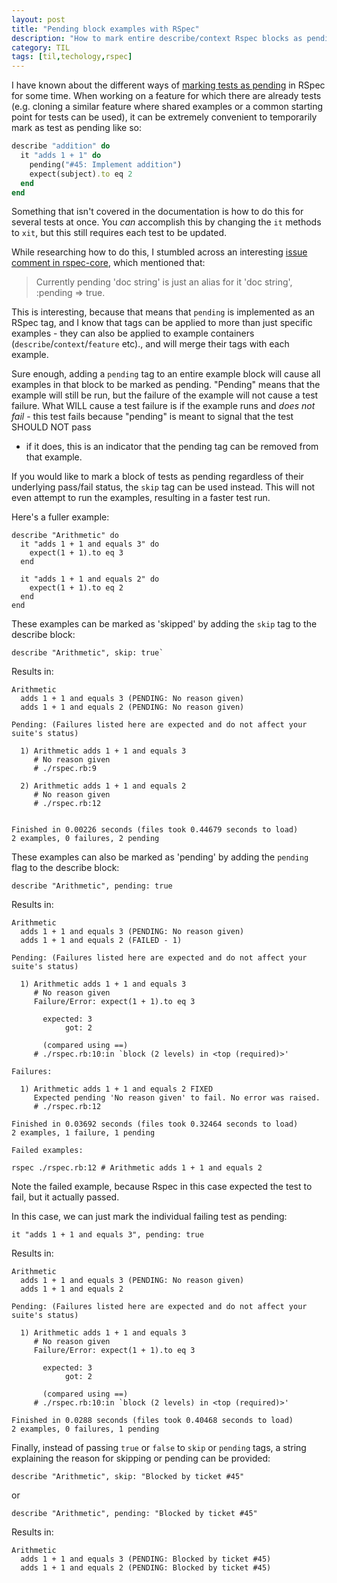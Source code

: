 ```yaml
---
layout: post
title: "Pending block examples with RSpec"
description: "How to mark entire describe/context Rspec blocks as pending"
category: TIL
tags: [til,techology,rspec]
---
```


I have known about the different ways of [marking tests as pending](https://relishapp.com/rspec/rspec-core/v/2-0/docs/pending/pending-examples)
in RSpec for some time. When working on a feature for which there are already tests (e.g. cloning a
similar feature where shared examples or a common starting point for tests can be used), it can be
extremely convenient to temporarily mark as test as pending like so:

``` ruby
describe "addition" do
  it "adds 1 + 1" do
    pending("#45: Implement addition")
    expect(subject).to eq 2
  end
end
```

Something that isn't covered in the documentation is how to do this for several tests at once. You
_can_ accomplish this by changing the `it` methods to `xit`, but this still requires each test to be
updated.

While researching how to do this, I stumbled across an interesting
[issue comment in
rspec-core](https://github.com/rspec/rspec-core/issues/1208#issuecomment-30009148), which mentioned
that:

> Currently pending 'doc string' is just an alias for it 'doc string', :pending => true.

This is interesting, because that means that `pending` is implemented as an RSpec tag, and I know
that tags can be applied to more than just specific examples - they can also be applied to example
containers (`describe`/`context`/`feature` etc)., and will merge their tags with each example.

Sure enough, adding a `pending` tag to an entire example block will cause all examples in that block
to be marked as pending. "Pending" means that the example will still be run, but the failure of the
example will not cause a test failure. What WILL cause a test failure is if the example runs and
_does not fail_ - this test fails because "pending" is meant to signal that the test SHOULD NOT pass
- if it does, this is an indicator that the pending tag can be removed from that example.

If you would like to mark a block of tests as pending regardless of their underlying pass/fail
status, the `skip` tag can be used instead. This will not even attempt to run the examples,
resulting in a faster test run. 

Here's a fuller example:

```
describe "Arithmetic" do
  it "adds 1 + 1 and equals 3" do
    expect(1 + 1).to eq 3
  end

  it "adds 1 + 1 and equals 2" do
    expect(1 + 1).to eq 2
  end
end
```

These examples can be marked as 'skipped' by adding the `skip` tag to the describe block:

```
describe "Arithmetic", skip: true`
```

Results in:


```
Arithmetic
  adds 1 + 1 and equals 3 (PENDING: No reason given)
  adds 1 + 1 and equals 2 (PENDING: No reason given)

Pending: (Failures listed here are expected and do not affect your suite's status)

  1) Arithmetic adds 1 + 1 and equals 3
     # No reason given
     # ./rspec.rb:9

  2) Arithmetic adds 1 + 1 and equals 2
     # No reason given
     # ./rspec.rb:12


Finished in 0.00226 seconds (files took 0.44679 seconds to load)
2 examples, 0 failures, 2 pending
```

These examples can also be marked as 'pending' by adding the `pending` flag to the describe block:

```
describe "Arithmetic", pending: true
```

Results in:

```
Arithmetic
  adds 1 + 1 and equals 3 (PENDING: No reason given)
  adds 1 + 1 and equals 2 (FAILED - 1)

Pending: (Failures listed here are expected and do not affect your suite's status)

  1) Arithmetic adds 1 + 1 and equals 3
     # No reason given
     Failure/Error: expect(1 + 1).to eq 3

       expected: 3
            got: 2

       (compared using ==)
     # ./rspec.rb:10:in `block (2 levels) in <top (required)>'

Failures:

  1) Arithmetic adds 1 + 1 and equals 2 FIXED
     Expected pending 'No reason given' to fail. No error was raised.
     # ./rspec.rb:12

Finished in 0.03692 seconds (files took 0.32464 seconds to load)
2 examples, 1 failure, 1 pending

Failed examples:

rspec ./rspec.rb:12 # Arithmetic adds 1 + 1 and equals 2
```

Note the failed example, because Rspec in this case expected the test to fail, but it actually passed.

In this case, we can just mark the individual failing test as pending:

```
it "adds 1 + 1 and equals 3", pending: true
```

Results in:

```
Arithmetic
  adds 1 + 1 and equals 3 (PENDING: No reason given)
  adds 1 + 1 and equals 2

Pending: (Failures listed here are expected and do not affect your suite's status)

  1) Arithmetic adds 1 + 1 and equals 3
     # No reason given
     Failure/Error: expect(1 + 1).to eq 3

       expected: 3
            got: 2

       (compared using ==)
     # ./rspec.rb:10:in `block (2 levels) in <top (required)>'

Finished in 0.0288 seconds (files took 0.40468 seconds to load)
2 examples, 0 failures, 1 pending
```

Finally, instead of passing `true` or `false` to `skip` or `pending` tags, a string explaining the reason for skipping or pending can be provided:

```
describe "Arithmetic", skip: "Blocked by ticket #45"
```

or

```
describe "Arithmetic", pending: "Blocked by ticket #45"
```

Results in:

```
Arithmetic
  adds 1 + 1 and equals 3 (PENDING: Blocked by ticket #45)
  adds 1 + 1 and equals 2 (PENDING: Blocked by ticket #45)
```

